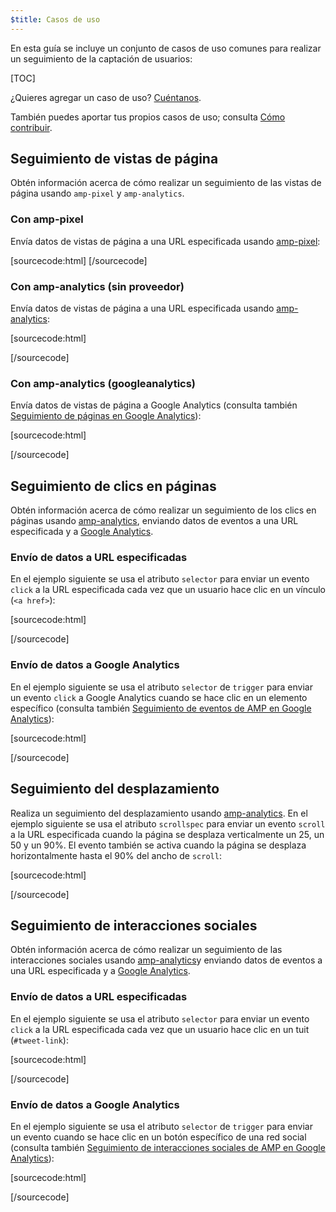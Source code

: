 ```yaml
---
$title: Casos de uso
---
```


En esta guía se incluye un conjunto de casos de uso comunes para realizar un seguimiento de la captación de usuarios:

[TOC]

¿Quieres agregar un caso de uso? 
[Cuéntanos](https://github.com/ampproject/docs/issues/new).

También puedes aportar tus propios casos de uso;
consulta [Cómo contribuir](https://www.ampproject.org/docs/support/contribute.html).

## Seguimiento de vistas de página

Obtén información acerca de cómo realizar un seguimiento de las vistas de página usando `amp-pixel` y `amp-analytics`. 

### Con amp-pixel

Envía datos de vistas de página a una URL especificada usando
[amp-pixel](/docs/reference/amp-pixel.html):

[sourcecode:html]
<amp-pixel src="https://foo.com/pixel?"></amp-pixel>
[/sourcecode]

### Con amp-analytics (sin proveedor)

Envía datos de vistas de página a una URL especificada usando
[amp-analytics](/docs/reference/extended/amp-analytics.html):

[sourcecode:html]
<amp-analytics>
<script type="application/json">
{
  "requests": {
    "pageview": "https://example.com/analytics?url=${canonicalUrl}&title=${title}&acct=${account}"
  },
  "vars": {
    "account": "ABC123"
  },
  "triggers": {
    "trackPageview": {
      "on": "visible",
      "request": "pageview"
    }
  }
}
</script>
</amp-analytics>
[/sourcecode]

### Con amp-analytics (googleanalytics)

Envía datos de vistas de página a Google Analytics
(consulta también [Seguimiento de páginas en Google Analytics](https://developers.google.com/analytics/devguides/collection/amp-analytics/#page_tracking)): 

[sourcecode:html]
<amp-analytics type="googleanalytics" id="analytics1">
<script type="application/json">
{
  "vars": {
    "account": "UA-XXXXX-Y"  // Replace with your property ID.
  },
  "triggers": {
    "trackPageview": {  // Trigger names can be any string. trackPageview is not a required name.
      "on": "visible",
      "request": "pageview"
    }
  }
}
</script>
</amp-analytics>
[/sourcecode]

## Seguimiento de clics en páginas

Obtén información acerca de cómo realizar un seguimiento de los clics en páginas usando
[amp-analytics](/docs/reference/extended/amp-analytics.html),
enviando datos de eventos a una URL especificada y a
[Google Analytics](https://developers.google.com/analytics/devguides/collection/amp-analytics/).

### Envío de datos a URL especificadas

En el ejemplo siguiente se usa el atributo `selector` para enviar un evento `click`
a la URL especificada cada vez que un usuario hace clic en un vínculo (`<a href>`):

[sourcecode:html]
<amp-analytics>
<script type="application/json">
{
  "requests": {
    "event": "https://example.com/analytics?eid=${eventId}&elab=${eventLabel}&acct=${account}"
  },
  "vars": {
    "account": "ABC123"
  },
  "triggers": {
    "trackAnchorClicks": {
      "on": "click",
      "selector": "a",
      "request": "event",
      "vars": {
        "eventId": "42",
        "eventLabel": "clicked on a link"
      }
    }
  }
}
</script>
</amp-analytics>
[/sourcecode]

### Envío de datos a Google Analytics

En el ejemplo siguiente se usa el atributo `selector` de `trigger`
para enviar un evento `click` a Google Analytics cuando se hace clic en un elemento específico
(consulta también
[Seguimiento de eventos de AMP en Google Analytics](https://developers.google.com/analytics/devguides/collection/amp-analytics/#event_tracking)):

[sourcecode:html]
<amp-analytics type="googleanalytics" id="analytics3">
<script type="application/json">
{
  "vars": {
    "account": "UA-XXXXX-Y"  // Replace with your property ID.
  },
  "triggers": {
    "trackClickOnHeader" : {
      "on": "click",
      "selector": "#header",
      "request": "event",
      "vars": {
        "eventCategory": "ui-components",
        "eventAction": "header-click"
      }
    }
  }
}
</script>
</amp-analytics>
[/sourcecode]

## Seguimiento del desplazamiento

Realiza un seguimiento del desplazamiento usando [amp-analytics](/docs/reference/extended/amp-analytics.html).
En el ejemplo siguiente se usa el atributo `scrollspec` para enviar un evento `scroll` 
a la URL especificada cuando la página se desplaza verticalmente un 25, un 50 y un 90%.
El evento también se activa cuando la página se desplaza horizontalmente
hasta el 90% del ancho de `scroll`:

[sourcecode:html]
<amp-analytics>
<script type="application/json">
{
  "requests": {
    "event": "https://example.com/analytics?eid=${eventId}&elab=${eventLabel}&acct=${account}"
  },
  "vars": {
    "account": "ABC123"
  },
  "triggers": {
    "scrollPings": {
      "on": "scroll",
      "scrollSpec": {
        "verticalBoundaries": [25, 50, 90],
        "horizontalBoundaries": [90]
      }
    }
  }
}
</script>
</amp-analytics>
[/sourcecode]

## Seguimiento de interacciones sociales

Obtén información acerca de cómo realizar un seguimiento de las interacciones sociales usando
[amp-analytics](/docs/reference/extended/amp-analytics.html)y
enviando datos de eventos a una URL especificada y a
[Google Analytics](https://developers.google.com/analytics/devguides/collection/amp-analytics/).

### Envío de datos a URL especificadas

En el ejemplo siguiente se usa el atributo `selector` para enviar un evento `click`
a la URL especificada cada vez que un usuario hace clic en un tuit (`#tweet-link`):

[sourcecode:html]
<amp-analytics>
<script type="application/json">
{
  "requests": {
    "event": "https://example.com/analytics?eid=${eventId}&elab=${eventLabel}&acct=${account}"
  },
  "vars": {
    "account": "ABC123"
  },
  "triggers": {
    "trackClickOnTwitterLink": {
      "on": "click",
      "selector": "#tweet-link",
      "request": "event",
      "vars": {
        "eventId": "43",
        "eventLabel": "clicked on a tweet link"
      }
    }
  }
}
</script>
</amp-analytics>
[/sourcecode]

### Envío de datos a Google Analytics

En el ejemplo siguiente se usa el atributo `selector` de `trigger`
para enviar un evento cuando se hace clic en un botón específico de una red social
(consulta también
[Seguimiento de interacciones sociales de AMP en Google Analytics](https://developers.google.com/analytics/devguides/collection/amp-analytics/#social_interactions)):

[sourcecode:html]
<amp-analytics type="googleanalytics" id="analytics4">
<script type="application/json">
{
  "vars": {
    "account": "UA-XXXXX-Y" // Replace with your property ID.
  },
  "triggers": {
    "trackClickOnTwitterLink" : {
      "on": "click",
      "selector": "#tweet-link",
      "request": "social",
      "vars": {
          "socialNetwork": "twitter",
          "socialAction": "tweet",
          "socialTarget": "https://www.examplepetstore.com"
      }
    }
  }
}
</script>
</amp-analytics>
[/sourcecode]
